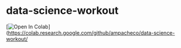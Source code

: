 # data-science-workout

[![Open In Colab](https://colab.research.google.com/assets/colab-badge.svg)](https://colab.research.google.com/github/ampacheco/data-science-workout/
